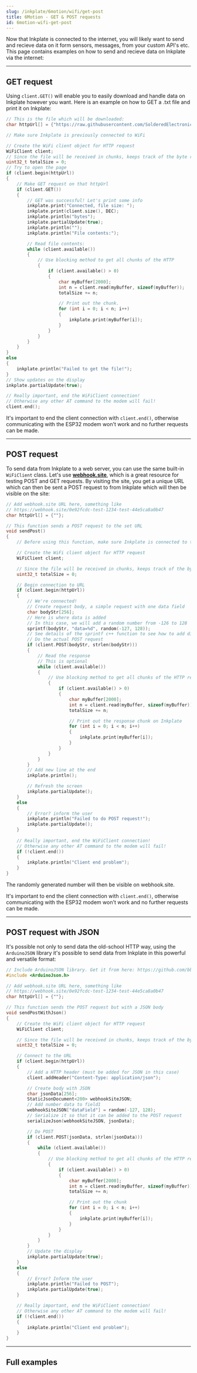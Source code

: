 ```yaml
---
slug: /inkplate/6motion/wifi/get-post
title: 6Motion - GET & POST requests
id: 6motion-wifi-get-post
---
```



Now that Inkplate is connected to the internet, you will likely want to send and recieve data on it form sensors, messages, from your custom API's etc. This page contains examples on how to send and recieve data on Inkplate via the internet:

---

## GET request

Using `client.GET()` will enable you to easily download and handle data on Inkplate however you want. Here is an example on how to GET a .txt file and print it on Inkplate:

```cpp
// This is the file which will be downloaded:
char httpUrl[] = {"https://raw.githubusercontent.com/SolderedElectronics/Inkplate_Motion_Arduino_Library/refs/heads/main/examples/Inkplate6Motion/Advanced/Web_WiFi/Inkplate_6_Motion_WiFi_Simple/exampleFile.txt"};

// Make sure Inkplate is previously connected to WiFi

// Create the WiFi client object for HTTP request
WiFiClient client;
// Since the file will be received in chunks, keeps track of the byte received
uint32_t totalSize = 0;
// Try to open the page
if (client.begin(httpUrl))
{
    // Make GET request on that httpUrl
    if (client.GET())
    {
        // GET was successful! Let's print some info
        inkplate.print("Connected, file size: ");
        inkplate.print(client.size(), DEC);
        inkplate.println("bytes");
        inkplate.partialUpdate(true);
        inkplate.println("");
        inkplate.println("File contents:");

        // Read file contents:
        while (client.available())
        {
            // Use blocking method to get all chunks of the HTTP
            {
                if (client.available() > 0)
                {
                    char myBuffer[2000];
                    int n = client.read(myBuffer, sizeof(myBuffer));
                    totalSize += n;

                    // Print out the chunk.
                    for (int i = 0; i < n; i++)
                    {
                        inkplate.print(myBuffer[i]);
                    }
                }
            }
        }
    }
}
else
{
    inkplate.println("Failed to get the file!");
}
// Show updates on the display
inkplate.partialUpdate(true);

// Really important, end the WiFiClient connection!
// Otherwise any other AT command to the modem will fail!
client.end();
```
<WarningBox>It's important to end the client connection with `client.end()`, otherwise communicating with the ESP32 modem won't work and no further requests can be made.</WarningBox>

---

## POST request

To send data from Inkplate to a web server, you can use the same built-in `WiFiClient` class. Let's use [**webhook.site**](https://webhook.site/), which is a great resource for testing POST and GET requests. By visiting the site, you get a unique URL which can then be sent a POST request to from Inkplate which will then be visible on the site:
```cpp
// Add webhook.site URL here, something like
// https://webhook.site/0e92fcdc-test-1234-test-44e5ca8a0b47
char httpUrl[] = {""};

// This function sends a POST request to the set URL
void sendPost()
{
    // Before using this function, make sure Inkplate is connected to the internet

    // Create the WiFi client object for HTTP request
    WiFiClient client;

    // Since the file will be received in chunks, keeps track of the byte received
    uint32_t totalSize = 0;

    // Begin connection to URL
    if (client.begin(httpUrl))
    {
        // We're connected! 
        // Create request body, a simple request with one data field
        char bodyStr[256];
        // Here is where data is added
        // In this case, we will add a random number from -126 to 128
        sprintf(bodyStr, "data=%d", random(-127, 128));
        // See details of the sprintf c++ function to see how to add different types of data here
        // Do the actual POST request
        if (client.POST(bodyStr, strlen(bodyStr)))
        {
            // Read the response
            // This is optional
            while (client.available())
            {
                // Use blocking method to get all chunks of the HTTP reply
                {
                    if (client.available() > 0)
                    {
                        char myBuffer[2000];
                        int n = client.read(myBuffer, sizeof(myBuffer));
                        totalSize += n;

                        // Print out the response chunk on Inkplate
                        for (int i = 0; i < n; i++)
                        {
                            inkplate.print(myBuffer[i]);
                        }
                    }
                }
            }
        }
        // Add new line at the end
        inkplate.println();

        // Refresh the screen
        inkplate.partialUpdate();
    }
    else
    {
        // Error? inform the user
        inkplate.println("Failed to do POST request!");
        inkplate.partialUpdate();
    }
    
    // Really important, end the WiFiClient connection!
    // Otherwise any other AT command to the modem will fail!
    if (!client.end())
    {
        inkplate.println("Client end problem");
    }
}
```
The randomly generated number will then be visible on webhook.site.

<WarningBox>It's important to end the client connection with `client.end()`, otherwise communicating with the ESP32 modem won't work and no further requests can be made.</WarningBox>

---

## POST request with JSON

It's possible not only to send data the old-school HTTP way, using the `ArduinoJSON` library it's possible to send data from Inkplate in this powerful and versatile format:
```cpp
// Include ArduinoJSON library. Get it from here: https://github.com/bblanchon/ArduinoJson
#include <ArduinoJson.h>

// Add webhook.site URL here, something like
// https://webhook.site/0e92fcdc-test-1234-test-44e5ca8a0b47
char httpUrl[] = {""};

// This function sends the POST request but with a JSON body
void sendPostWithJson()
{
    // Create the WiFi client object for HTTP request
    WiFiClient client;

    // Since the file will be received in chunks, keeps track of the byte received
    uint32_t totalSize = 0;

    // Connect to the URL
    if (client.begin(httpUrl))
    {
        // Add a HTTP header (must be added for JSON in this case)
        client.addHeader("Content-Type: application/json");

        // Create body with JSON
        char jsonData[256];
        StaticJsonDocument<200> webhookSiteJSON;
        // Add number data to field1
        webhookSiteJSON["dataField"] = random(-127, 128);
        // Serialize it so that it can be added to the POST request
        serializeJson(webhookSiteJSON, jsonData);

        // Do POST
        if (client.POST(jsonData, strlen(jsonData)))
        {
            while (client.available())
            {
                // Use blocking method to get all chunks of the HTTP reply
                {
                    if (client.available() > 0)
                    {
                        char myBuffer[2000];
                        int n = client.read(myBuffer, sizeof(myBuffer));
                        totalSize += n;

                        // Print out the chunk
                        for (int i = 0; i < n; i++)
                        {
                            inkplate.print(myBuffer[i]);
                        }
                    }
                }
            }
        }
        // Update the display
        inkplate.partialUpdate(true);
    }
    else
    {
        // Error? Inform the user
        inkplate.println("Failed to POST");
        inkplate.partialUpdate(true);
    }

    // Really important, end the WiFiClient connection!
    // Otherwise any other AT command to the modem will fail!
    if (!client.end())
    {
        inkplate.println("Client end problem");
    }
}
```

---

## Full examples

<QuickLink 
  title="Inkplate_6_Motion_WiFi_Simple.ino" 
  description="Full example on how to connect to WiFi, GET a .txt file and print it out to Inkplate"
  url="https://github.com/SolderedElectronics/Inkplate_Motion_Arduino_Library/blob/main/examples/Inkplate6Motion/Advanced/Web_WiFi/Inkplate_6_Motion_WiFi_Simple/Inkplate_6_Motion_WiFi_Simple.ino" 
/>

<QuickLink 
  title="Inkplate_6_Motion_HTTP_POST.ino" 
  description="Full example on how to send data to a webserver via HTTP and POST request on Inkplate 6 MOTION"
  url="https://github.com/SolderedElectronics/Inkplate_Motion_Arduino_Library/blob/main/examples/Inkplate6Motion/Advanced/Web_WiFi/Inkplate_6_Motion_HTTP_POST/Inkplate_6_Motion_HTTP_POST.ino" 
/>